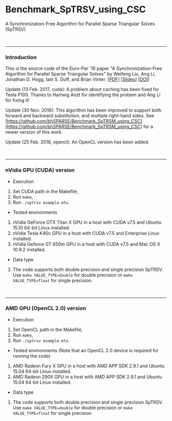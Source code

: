 # Benchmark_SpTRSV_using_CSC
A Synchronization-Free Algorithm for Parallel Sparse Triangular Solves (SpTRSV)

<br><hr>
<h3>Introduction</h3>

This is the source code of the Euro-Par '16 paper "A Synchronization-Free Algorithm for Parallel Sparse Triangular Solves" by Weifeng Liu, Ang Li, Jonathan D. Hogg, Iain S. Duff, and Brian Vinter. [[PDF](http://www.nbi.dk/~weifeng/papers/sptrsv_liu_europar16.pdf)] [[Slides](http://www.nbi.dk/~weifeng/slides/sptrsv_liu_europar16_slides.pdf)] [[DOI](http://dx.doi.org/10.1007/978-3-319-43659-3_45)]

Update (13 Feb. 2017, cuda): A problem about caching has been fixed for Tesla P100. Thanks to Hartwig Anzt for identifying the probem and Ang Li for fixing it!

Update (30 Nov. 2016): This algorithm has been improved to support both forward and backward substitution, and multiple right-hand sides. See [https://github.com/bhSPARSE/Benchmark_SpTRSM_using_CSC](https://github.com/bhSPARSE/Benchmark_SpTRSM_using_CSC) for a newer version of this work.

Update (25 Feb. 2016, opencl): An OpenCL version has been added.

<br><hr>
<h3>nVidia GPU (CUDA) version</h3>

- Execution

1. Set CUDA path in the Makefile,
2. Run ``make``,
3. Run ``./sptrsv example.mtx``.

- Tested environments

1. nVidia GeForce GTX Titan X GPU in a host with CUDA v7.5 and Ubuntu 15.10 64-bit Linux installed.
2. nVidia Tesla K40c GPU in a host with CUDA v7.5 and Enterprise Linux installed. 
3. nVidia Geforce GT 650m GPU in a host with CUDA v7.5 and Mac OS X 10.9.2 installed.

- Data type

1. The code supports both double precision and single precision SpTRSV. Use ``make VALUE_TYPE=double`` for double precision or ``make VALUE_TYPE=float`` for single precision.

<br><hr>
<h3>AMD GPU (OpenCL 2.0) version</h3>

- Execution

1. Set OpenCL path in the Makefile,
2. Run ``make``,
3. Run ``./sptrsv example.mtx``.

- Tested environments (Note that an OpenCL 2.0 device is required for running the code)

1. AMD Radeon Fury X GPU in a host with AMD APP SDK 2.9.1 and Ubuntu 15.04 64-bit Linux installed.
2. AMD Radeon 290X GPU in a host with AMD APP SDK 2.9.1 and Ubuntu 15.04 64-bit Linux installed.

- Data type

1. The code supports both double precision and single precision SpTRSV. Use ``make VALUE_TYPE=double`` for double precision or ``make VALUE_TYPE=float`` for single precision. 

